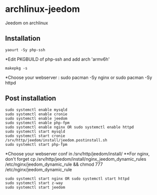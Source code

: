 archlinux-jeedom
================

Jeedom on archlinux

## Installation ##

```
yaourt -Sy php-ssh
```
*Edit PKGBUILD of php-ssh and add arch 'armv6h'
```
makepkg -s
```

*Choose your webserver :
sudo pacman -Sy nginx or sudo pacman -Sy httpd

## Post installation ##
```
sudo systemctl enable mysqld
sudo systemctl enable cronie
sudo systemctl enable jeedom
sudo systemctl enable php-fpm
sudo systemctl enable nginx OR sudo systemctl enable httpd
sudo systemctl start mysqld
sudo systemctl start cronie
/srv/http/jeedom/install/jeedom.postinstall.sh
sudo systemctl start php-fpm
```
*Choose your webserver conf in /srv/http/jeedom/install/
**For nginx, don't forget cp /srv/http/jeedom/install/nginx_jeedom_dynamic_rules /etc/nginx/jeedom_dynamic_rule && chmod 777 /etc/nginx/jeedom_dynamic_rule
```
sudo systemctl start nginx OR sudo systemctl start httpd
sudo systemctl start z-way
sudo systemctl start jeedom
```
